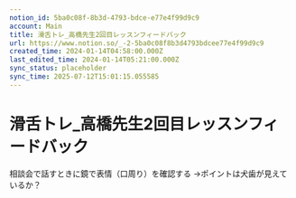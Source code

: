 ```yaml
---
notion_id: 5ba0c08f-8b3d-4793-bdce-e77e4f99d9c9
account: Main
title: 滑舌トレ_高橋先生2回目レッスンフィードバック
url: https://www.notion.so/_-2-5ba0c08f8b3d4793bdcee77e4f99d9c9
created_time: 2024-01-14T04:58:00.000Z
last_edited_time: 2024-01-14T05:21:00.000Z
sync_status: placeholder
sync_time: 2025-07-12T15:01:15.055585
---
```

# 滑舌トレ_高橋先生2回目レッスンフィードバック

相談会で話すときに鏡で表情（口周り）を確認する
→ポイントは犬歯が見えているか？